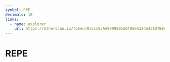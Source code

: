 ```yaml
---
symbol: RPE
decimals: 18
links:
  - name: explorer
    url: https://etherscan.io/token/0xCcc85AA8999505d6f886A32da4a107BBe0D1dE9E
---
```


# REPE
